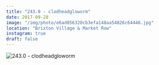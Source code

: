 ```yaml
---
title: "243.0 - clodheadgloworm"
date: 2017-09-28
image: "/img/photo/e6ad056320cb3efa148aa54826c64446.jpg"
location: "Brixton Village & Market Row"
instagram: true
draft: false
---
```


![243.0 - clodheadgloworm](/img/photo/e6ad056320cb3efa148aa54826c64446.jpg)
